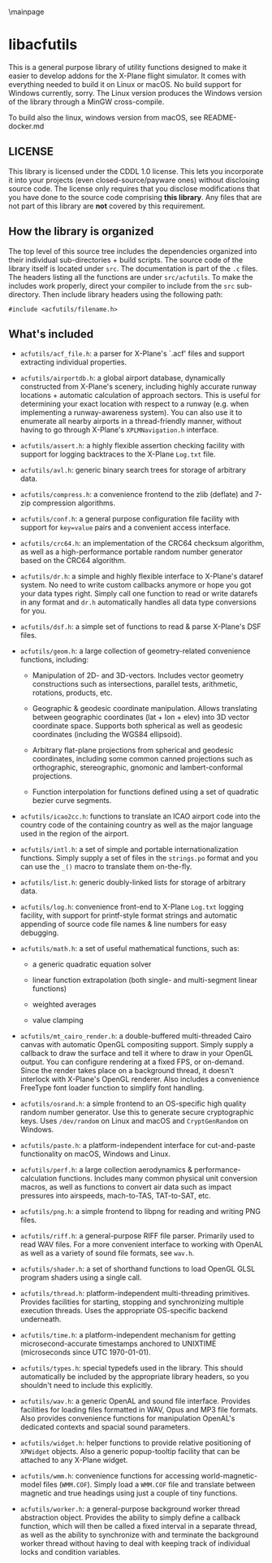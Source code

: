 \mainpage

# libacfutils

This is a general purpose library of utility functions designed to make
it easier to develop addons for the X-Plane flight simulator. It comes
with everything needed to build it on Linux or macOS. No build support
for Windows currently, sorry. The Linux version produces the Windows
version of the library through a MinGW cross-compile.

To build also the linux, windows version from macOS, see README-docker.md

## LICENSE

This library is licensed under the CDDL 1.0 license. This lets you
incorporate it into your projects (even closed-source/payware ones)
without disclosing source code. The license only requires that you
disclose modifications that you have done to the source code comprising
**this library**. Any files that are not part of this library are **not**
covered by this requirement.

## How the library is organized

The top level of this source tree includes the dependencies organized
into their individual sub-directories + build scripts. The source code of
the library itself is located under `src`. The documentation is part of
the `.c` files. The headers listing all the functions are under
`src/acfutils`. To make the includes work properly, direct your compiler
to include from the `src` sub-directory. Then include library headers
using the following path:

```
#include <acfutils/filename.h>
```

## What's included

* `acfutils/acf_file.h`: a parser for X-Plane's `.acf' files and support
extracting individual properties.

* `acfutils/airportdb.h`: a global airport database, dynamically
constructed from X-Plane's scenery, including highly accurate runway
locations + automatic calculation of approach sectors. This is useful
for determining your exact location with respect to a runway (e.g. when
implementing a runway-awareness system). You can also use it to enumerate
all nearby airports in a thread-friendly manner, without having to go
through X-Plane's `XPLMNavigation.h` interface.

* `acfutils/assert.h`: a highly flexible assertion checking facility with
support for logging backtraces to the X-Plane `Log.txt` file.

* `acfutils/avl.h`: generic binary search trees for storage of arbitrary
data.

* `acfutils/compress.h`: a convenience frontend to the zlib (deflate) and
7-zip compression algorithms.

* `acfutils/conf.h`: a general purpose configuration file facility with
support for `key=value` pairs and a convenient access interface.

* `acfutils/crc64.h`: an implementation of the CRC64 checksum algorithm,
as well as a high-performance portable random number generator based on
the CRC64 algorithm.

* `acfutils/dr.h`: a simple and highly flexible interface to X-Plane's
dataref system. No need to write custom callbacks anymore or hope you got
your data types right. Simply call one function to read or write datarefs
in any format and `dr.h` automatically handles all data type conversions
for you.

* `acfutils/dsf.h`: a simple set of functions to read & parse X-Plane's
DSF files.

* `acfutils/geom.h`: a large collection of geometry-related convenience
functions, including:

  * Manipulation of 2D- and 3D-vectors. Includes vector geometry
  constructions such as intersections, parallel tests, arithmetic,
  rotations, products, etc.

  * Geographic & geodesic coordinate manipulation. Allows translating
  between geographic coordinates (lat + lon + elev) into 3D vector
  coordinate space. Supports both spherical as well as geodesic coordinates
  (including the WGS84 ellipsoid).

  * Arbitrary flat-plane projections from spherical and geodesic
  coordinates, including some common canned projections such as orthographic,
  stereographic, gnomonic and lambert-conformal projections.

  * Function interpolation for functions defined using a set of quadratic
  bezier curve segments.

* `acfutils/icao2cc.h`: functions to translate an ICAO airport code into
the country code of the containing country as well as the major language
used in the region of the airport.

* `acfutils/intl.h`: a set of simple and portable internationalization
functions. Simply supply a set of files in the `strings.po` format and
you can use the `_()` macro to translate them on-the-fly.

* `acfutils/list.h`: generic doubly-linked lists for storage of arbitrary
data.

* `acfutils/log.h`: convenience front-end to X-Plane `Log.txt` logging
facility, with support for printf-style format strings and automatic
appending of source code file names & line numbers for easy debugging.

* `acfutils/math.h`: a set of useful mathematical functions, such as:

  * a generic quadratic equation solver

  * linear function extrapolation (both single- and multi-segment linear
  functions)

  * weighted averages

  * value clamping

* `acfutils/mt_cairo_render.h`: a double-buffered multi-threaded Cairo
canvas with automatic OpenGL compositing support. Simply supply a
callback to draw the surface and tell it where to draw in your OpenGL
output. You can configure rendering at a fixed FPS, or on-demand. Since
the render takes place on a background thread, it doesn't interlock with
X-Plane's OpenGL renderer. Also includes a convenience FreeType font
loader function to simplify font handling.

* `acfutils/osrand.h`: a simple frontend to an OS-specific high quality
random number generator. Use this to generate secure cryptographic keys.
Uses `/dev/random` on Linux and macOS and `CryptGenRandom` on Windows.

* `acfutils/paste.h`: a platform-independent interface for cut-and-paste
functionality on macOS, Windows and Linux.

* `acfutils/perf.h`: a large collection aerodynamics &
performance-calculation functions. Includes many common physical unit
conversion macros, as well as functions to convert air data such as
impact pressures into airspeeds, mach-to-TAS, TAT-to-SAT, etc.

* `acfutils/png.h`: a simple frontend to libpng for reading and writing
PNG files.

* `acfutils/riff.h`: a general-purpose RIFF file parser. Primarily used
to read WAV files. For a more convenient interface to working with OpenAL
as well as a variety of sound file formats, see `wav.h`.

* `acfutils/shader.h`: a set of shorthand functions to load OpenGL GLSL
program shaders using a single call.

* `acfutils/thread.h`: platform-independent multi-threading primitives.
Provides facilities for starting, stopping and synchronizing multiple
execution threads. Uses the appropriate OS-specific backend underneath.

* `acfutils/time.h`: a platform-independent mechanism for getting
microsecond-accurate timestamps anchored to UNIXTIME (microseconds since
UTC 1970-01-01).

* `acfutils/types.h`: special typedefs used in the library. This should
automatically be included by the appropriate library headers, so you
shouldn't need to include this explicitly.

* `acfutils/wav.h`: a generic OpenAL and sound file interface. Provides
facilities for loading files formatted in WAV, Opus and MP3 file formats.
Also provides convenience functions for manipulation OpenAL's dedicated
contexts and spacial sound parameters.

* `acfutils/widget.h`: helper functions to provide relative positioning
of `XPWidget` objects. Also a generic popup-tooltip facility that can be
attached to any X-Plane widget.

* `acfutils/wmm.h`: convenience functions for accessing
world-magnetic-model files (`WMM.COF`). Simply load a `WMM.COF` file and
translate between magnetic and true headings using just a couple of tiny
functions.

* `acfutils/worker.h`: a general-purpose background worker thread
abstraction object. Provides the ability to simply define a callback
function, which will then be called a fixed interval in a separate
thread, as well as the ability to synchronize with and terminate the
background worker thread without having to deal with keeping track of
individual locks and condition variables.
